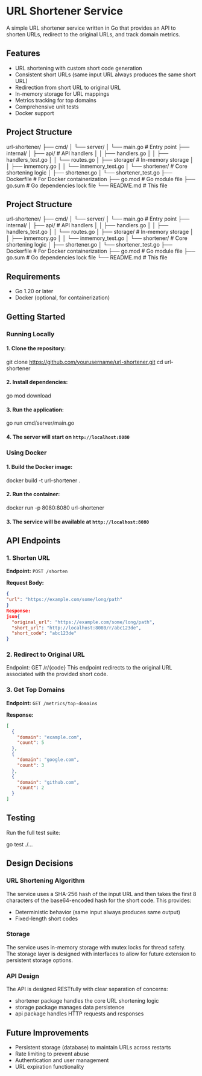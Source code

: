 # URL Shortener Service

A simple URL shortener service written in Go that provides an API to shorten URLs, redirect to the original URLs, and track domain metrics.

## Features

- URL shortening with custom short code generation
- Consistent short URLs (same input URL always produces the same short URL)
- Redirection from short URL to original URL
- In-memory storage for URL mappings
- Metrics tracking for top domains
- Comprehensive unit tests
- Docker support

## Project Structure

url-shortener/
├── cmd/
│   └── server/
│       └── main.go         # Entry point
├── internal/
│   ├── api/                # API handlers
│   │   ├── handlers.go
│   │   ├── handlers_test.go
│   │   └── routes.go
│   ├── storage/            # In-memory storage
│   │   ├── inmemory.go
│   │   └── inmemory_test.go
│   └── shortener/          # Core shortening logic
│       ├── shortener.go
│       └── shortener_test.go
├── Dockerfile              # For Docker containerization
├── go.mod                  # Go module file
├── go.sum                  # Go dependencies lock file
└── README.md               # This file

## Project Structure

url-shortener/
├── cmd/
│   └── server/
│       └── main.go         # Entry point
├── internal/
│   ├── api/                # API handlers
│   │   ├── handlers.go
│   │   ├── handlers_test.go
│   │   └── routes.go
│   ├── storage/            # In-memory storage
│   │   ├── inmemory.go
│   │   └── inmemory_test.go
│   └── shortener/          # Core shortening logic
│       ├── shortener.go
│       └── shortener_test.go
├── Dockerfile              # For Docker containerization
├── go.mod                  # Go module file
├── go.sum                  # Go dependencies lock file
└── README.md               # This file

## Requirements

- Go 1.20 or later
- Docker (optional, for containerization)

## Getting Started

### Running Locally

#### 1. Clone the repository:

git clone https://github.com/yourusername/url-shortener.git
cd url-shortener

#### 2. Install dependencies:
go mod download

#### 3. Run the application:
go run cmd/server/main.go

#### 4. The server will start on `http://localhost:8080`

### Using Docker

#### 1. Build the Docker image:
docker build -t url-shortener .

#### 2. Run the container:
docker run -p 8080:8080 url-shortener

#### 3. The service will be available at `http://localhost:8080`

## API Endpoints

### 1. Shorten URL

**Endpoint:** `POST /shorten`

**Request Body:**
```json
{
"url": "https://example.com/some/long/path"
}
Response:
json{
  "original_url": "https://example.com/some/long/path",
  "short_url": "http://localhost:8080/r/abc123de",
  "short_code": "abc123de"
}
```

### 2. Redirect to Original URL
Endpoint: GET /r/{code}
This endpoint redirects to the original URL associated with the provided short code.

 ### 3. Get Top Domains

**Endpoint:** `GET /metrics/top-domains`

**Response:**
```json
[
  {
    "domain": "example.com",
    "count": 5
  },
  {
    "domain": "google.com",
    "count": 3
  },
  {
    "domain": "github.com",
    "count": 2
  }
]
```

## Testing
Run the full test suite:

go test ./...


## Design Decisions

### URL Shortening Algorithm
The service uses a SHA-256 hash of the input URL and then takes the first 8 characters of the base64-encoded hash for the short code. This provides:

- Deterministic behavior (same input always produces same output)
- Fixed-length short codes

### Storage
The service uses in-memory storage with mutex locks for thread safety. The storage layer is designed with interfaces to allow for future extension to persistent storage options.

### API Design
The API is designed RESTfully with clear separation of concerns:

- shortener package handles the core URL shortening logic
- storage package manages data persistence
- api package handles HTTP requests and responses

## Future Improvements

- Persistent storage (database) to maintain URLs across restarts
- Rate limiting to prevent abuse
- Authentication and user management
- URL expiration functionality

